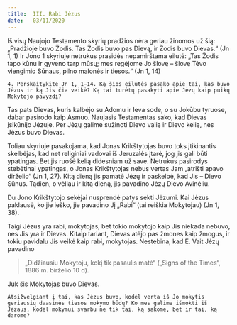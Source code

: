 ```yaml
---
title:  III. Rabi Jėzus
date:   03/11/2020
---
```


Iš visų Naujojo Testamento skyrių pradžios nėra geriau žinomos už šią: „Pradžioje buvo Žodis. Tas Žodis buvo pas Dievą, ir Žodis buvo Dievas.“ (Jn 1, 1) Ir Jono 1 skyriuje netrukus prasidės nepamirštama eilutė: „Tas Žodis tapo kūnu ir gyveno tarp mūsų; mes regėjome Jo šlovę – šlovę Tėvo viengimio Sūnaus, pilno malonės ir tiesos.“ (Jn 1, 14)

`4. Perskaitykite Jn 1, 1–14. Ką šios eilutės pasako apie tai, kas buvo Jėzus ir ką Jis čia veikė? Ką tai turėtų pasakyti apie Jėzų kaip puikų Mokytojo pavyzdį?`
														
Tas pats Dievas, kuris kalbėjo su Adomu ir Ieva sode, o su Jokūbu tyruose, dabar pasirodo kaip Asmuo. Naujasis Testamentas sako, kad Dievas įsikūnijo Jėzuje. Per Jėzų galime sužinoti Dievo valią ir Dievo kelią, nes Jėzus buvo Dievas.

Toliau skyriuje pasakojama, kad Jonas Krikštytojas buvo toks įtikinantis skelbėjas, kad net religiniai vadovai iš Jeruzalės įtarė, jog jis gali būti ypatingas. Bet jis ruošė kelią didesniam už save. Netrukus pasirodys stebėtinai ypatingas, o Jonas Krikštytojas nebus vertas Jam „atrišti apavo dirželio“ (Jn 1, 27). Kitą dieną jis pamatė Jėzų ir paskelbė, kad Jis – Dievo Sūnus. Tądien, o vėliau ir kitą dieną, jis pavadino Jėzų Dievo Avinėliu.

Du Jono Krikštytojo sekėjai nusprendė patys sekti Jėzumi. Kai Jėzus paklausė, ko jie ieško, jie pavadino Jį „Rabi“ (tai reiškia Mokytojau) (Jn 1, 38).

Taigi Jėzus yra rabi, mokytojas, bet tokio mokytojo kaip Jis niekada nebuvo, nes Jis yra ir Dievas. Kitaip tariant, Dievas atėjo pas žmones kaip žmogus, ir tokiu pavidalu Jis veikė kaip rabi, mokytojas. Nestebina, kad E. Vait Jėzų pavadino 

> <p></p>
> „Didžiausiu Mokytoju, kokį tik pasaulis matė“ („Signs of the Times“, 1886 m. birželio 10 d). 

Juk šis Mokytojas buvo Dievas.

`Atsižvelgiant į tai, kas Jėzus buvo, kodėl verta iš Jo mokytis geriausių dvasinės tiesos mokymo būdų? Ko mes galime išmokti iš Jėzaus, kodėl mokymui svarbu ne tik tai, ką sakome, bet ir tai, ką darome?`